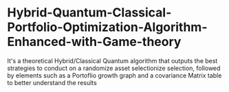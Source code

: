# Hybrid-Quantum-Classical-Portfolio-Optimization-Algorithm-Enhanced-with-Game-theory
It's a theoretical Hybrid/Classical Quantum algorithm that outputs the best strategies to conduct on a randomize asset selectionize selection, followed by elements such as a Portoflio growth graph and a covariance Matrix table to better understand the results
